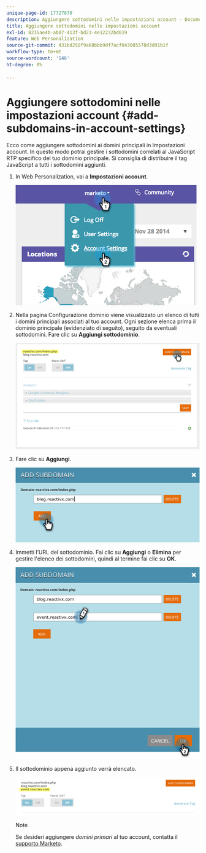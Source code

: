 ```yaml
---
unique-page-id: 17727870
description: Aggiungere sottodomini nelle impostazioni account - Documentazione di Marketo - Documentazione del prodotto
title: Aggiungere sottodomini nelle impostazioni account
exl-id: 8235ae4b-ab07-413f-bd23-4e12232bd019
feature: Web Personalization
source-git-commit: 431bd258f9a68bbb9df7acf043085578d3d91b1f
workflow-type: tm+mt
source-wordcount: '146'
ht-degree: 0%

---
```


# Aggiungere sottodomini nelle impostazioni account {#add-subdomains-in-account-settings}

Ecco come aggiungere sottodomini ai domini principali in Impostazioni account. In questo modo potrai gestire i sottodomini correlati al JavaScript RTP specifico del tuo dominio principale. Si consiglia di distribuire il tag JavaScript a tutti i sottodomini aggiunti.

1. In Web Personalization, vai a **Impostazioni account**.

   ![](assets/image2014-12-1-23-3-12.png)

1. Nella pagina Configurazione dominio viene visualizzato un elenco di tutti i domini principali associati al tuo account. Ogni sezione elenca prima il dominio principale (evidenziato di seguito), seguito da eventuali sottodomini. Fare clic su **Aggiungi sottodominio**.

   ![](assets/highlightprimary2.png)

1. Fare clic su **Aggiungi**.

   ![](assets/add.png)

1. Immetti l’URL del sottodominio. Fai clic su **Aggiungi** o **Elimina** per gestire l&#39;elenco dei sottodomini, quindi al termine fai clic su **OK**.

   ![](assets/newsubdomain.png)

1. Il sottodominio appena aggiunto verrà elencato.

   ![](assets/finalnew.png)

   >[!NOTE]
   >
   >Se desideri aggiungere _domini primari_ al tuo account, contatta il [supporto Marketo](https://nation.marketo.com/t5/Support/ct-p/Support).
